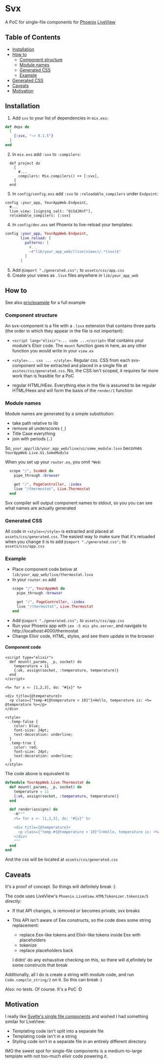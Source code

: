# Svx

A PoC for single-file components for [Phoenix](https://www.phoenixframework.org) [LiveView](https://hexdocs.pm/phoenix_live_view/Phoenix.LiveView.html)

## Table of Contents

- [Installation](#installation)
- [How to](#how-to)
  - [Component structure](#component-structure) 
  - [Module names](#module-names)
  - [Generated CSS]()
  - [Example](#example)
- [Generated CSS](#generated-css)
- [Caveats](#caveats)
- [Motivation](#motivation)

## Installation

1. Add `svx` to your list of dependencies in `mix.exs`:

```elixir
def deps do
  [
    {:svx, "~> 0.1.5"}
  ]
end
```

2. In `mix.exs` add `:svx` to `:compilers`:

```
  def project do
    [
      #...
      compilers: Mix.compilers() ++ [:svx],
    ]
  end
```

3. In `config/config.exs` add `:svx` to `:reloadable_compilers` under `Endpoint`:

```
config :your_app, YourAppWeb.Endpoint,
  #...
  live_view: [signing_salt: "OiSdJKnT"],
  reloadable_compilers: [:svx]
```

4. In `config/dev.exs` set Phoenix to live-reload your templates:

```elixir
config :your_app, YourAppWeb.Endpoint,
       live_reload: [
         patterns: [
           #...
           ~r"lib/your_app_web/(live|views)/.*(svx)$"
         ]
       ]
```

5. Add `@import "./generated.css";` to `assets/css/app.css`
6. Create your views as `.lsvx` files anywhere in `lib/your_app_web`

## How to

See also [priv/example](priv/example) for a full example

### Component structure

An svx-component is a file with a `.lsvx` extension that contains three parts
(the order in which they appear in the file is not important):

- `<script lang="elixir">... code ...</script>` that contains your module's Elixir code. 
  The `mount` function goes in here, as any other function you would write in your `view.ex`

- `<style>... css ... </style>`. Regular css. CSS from each svx-component will be extracted
  and placed in a single file at `asstes/css/generated.css`. No, the CSS isn't scoped, it
  requires far more work than is feasible for a PoC

- regular HTML/HEex. Everything else in the file is assumed to be regular HTML/Heex and will
  form the basis of the `render/1` function

### Module names

Module names are generated by a simple substitution:

- take path relative to lib
- remove all underscores (`_`)
- Title Case everything
- join with periods (`.`)

So, `your_app/lib/your_app_web/live/ui/some_module.lsvx` becomes `YourAppWeb.Live.Ui.SomeModule`

When you set up your `router.ex`, you omit `*Web`:

```elixir
  scope "/", SvxWeb do
    pipe_through :browser

    get "/", PageController, :index
    live "/thermostat", Live.Thermostat
  end
```

Svx compiler will output component names to stdout, so you you can see what names are actually generated

### Generated CSS

All code in `<style></style>` is extracted and placed at `assets/css/generated.css`.
The easiest way to make sure that it's reloaded when you change it is to add
`@import "./generated.css";` to `assets/css/app.css`

### Example

- Place component code below at `lib/your_app_web/live/thermostat.lsvx`
- In your `router.ex` add
  ```elixir
  scope "/", YourAppWeb do
    pipe_through :browser

    get "/", PageController, :index
    live "/thermostat", Live.Thermostat
  end
  ```
- Add `@import "./generated.css";` to `assets/css/app.css`
- Run your Phoenix app with `iex -S mix phx.server`, and navigate to http://localhost:4000/thermostat
- Change Elixir code, HTML, styles, and see them update in the browser

#### Component code

```
<script type="elixir">
  def mount(_params, _p, socket) do
    temperature = 11
    {:ok, assign(socket, :temperature, temperature)}
  end
</script>

<%= for x <- [1,2,3], do: "#{x}" %>

<div title={@temperature}>
  <p class={"temp-#{@temperature > 10}"}>Hello, temperature is: <%= @temperature %></p>
</div>

<style>
  .temp-false {
    color: blue;
    font-size: 24pt;
    text-decoration: underline;
  }
  .temp-true {
    color: red;
    font-size: 24pt;
    text-decoration: underline;
  }
</style>
```

The code above is equivalent to

```elixir
defmodule YourAppWeb.Live.Thermostat do
  def mount(_params, _p, socket) do
    temperature = 11
    {:ok, assign(socket, :temperature, temperature)}
  end

  def render(assigns) do
    ~H"""
    <%= for x <- [1,2,3], do: "#{x}" %>

    <div title={@temperature}>
      <p class={"temp-#{@temperature > 10}"}>Hello, temperature is: <%= @temperature %></p>
    </div>
    """
  end
end
```

And the css will be located at `assets/css/generated.css`

## Caveats

It's a proof of concept. So things will definitely break :)

The code uses LiveView's `Phoenix.LiveView.HTMLTokenizer.tokenize/5` directly:

- If that API changes, is removed or becomes private, svx breaks
- This API isn't aware of Eex constructs, so the code does some string replacement:
  - replace Eex-like tokens and Elixir-like tokens inside Eex with placeholders
  - tokenize
  - replace placeholders back
  
  I didnt' do any exhaustive checking on this, so there will d,efinitely be some constructs
  that break

Additionally, all I do is create a string with module code, and run `Code.compile_string/2`
on it. So this can break :)

Also: no tests. Of course. It's a PoC :D

## Motivation

I really like [Svelte's single file components](https://svelte.dev/tutorial/basics) and wished
I had something similar for LiveView:

- Templating code isn't split into a separate file
- Templating code isn't in a string
- Styling code isn't in a separate file in an entirely different directory

IMO the sweet spot for single-file components is a medium-to-large template with not too-much
elixir code powering it.